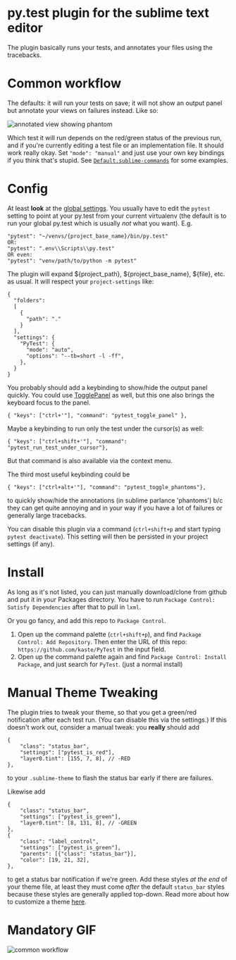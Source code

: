 # py.test plugin for the sublime text editor

The plugin basically runs your tests, and annotates your files using the tracebacks.

# Common workflow

The defaults: it will run your tests on save; it will not show an output panel but annotate your views on failures instead. Like so:

![annotated view showing phantom](phantom.jpg)

Which test it will run depends on the red/green status of the previous run, and if you're currently editing a test file or an implementation file. It should work really okay. Set `"mode": "manual"` and just use your own key bindings if you think that's stupid. See [`Default.sublime-commands`](https://github.com/kaste/PyTest/blob/master/Default.sublime-commands) for some examples.

# Config

At least **look** at the [global settings](https://github.com/kaste/PyTest/blob/master/PyTest.sublime-settings). You usually have to edit the `pytest` setting to point at your py.test from your current virtualenv (the default is to run your global py.test which is usually *not* what you want). E.g.

    "pytest": "~/venvs/{project_base_name}/bin/py.test"
    OR:
    "pytest": ".env\\Scripts\\py.test"
    OR even:
    "pytest": "venv/path/to/python -m pytest"

The plugin will expand ${project_path}, ${project_base_name}, ${file}, etc. as usual. It will respect your `project-settings` like:

    {
      "folders":
      [
        {
          "path": "."
        }
      ],
      "settings": {
        "PyTest": {
          "mode": "auto",
          "options": "--tb=short -l -ff",
        },
      }
    }

You probably should add a keybinding to show/hide the output panel quickly. You could use [TogglePanel](https://github.com/kaste/TogglePanel) as well, but this one also brings the keyboard focus to the panel.

    { "keys": ["ctrl+'"], "command": "pytest_toggle_panel" },

Maybe a keybinding to run only the test under the cursor(s) as well:

    { "keys": ["ctrl+shift+'"], "command": "pytest_run_test_under_cursor"},

But that command is also available via the context menu.

The third most useful keybinding could be

    { "keys": ["ctrl+alt+'"], "command": "pytest_toggle_phantoms"},

to quickly show/hide the annotations (in sublime parlance 'phantoms') b/c they can get quite annoying and in your way if you have a lot of failures or generally large tracebacks.

You can disable this plugin via a command (`ctrl+shift+p` and start typing `pytest deactivate`). This setting will then be persisted in your project settings (if any).

# Install

As long as it's not listed, you can just manually download/clone from github and put it in your Packages directory. You have to run `Package Control: Satisfy Dependencies` after that to pull in `lxml`.

Or you go fancy, and add this repo to `Package Control`.

1. Open up the command palette (`ctrl+shift+p`), and find `Package Control: Add Repository`. Then enter the URL of this repo: `https://github.com/kaste/PyTest` in the input field.
2. Open up the command palette again and find `Package Control: Install Package`, and just search for `PyTest`. (just a normal install)

# Manual Theme Tweaking

The plugin tries to tweak your theme, so that you get a green/red notification after each test run. (You can disable this via the settings.) If this doesn't work out, consider a manual tweak: you __really__ should add

    {
        "class": "status_bar",
        "settings": ["pytest_is_red"],
        "layer0.tint": [155, 7, 8], // -RED
    },

to your `.sublime-theme` to flash the status bar early if there are failures.

Likewise add

    {
        "class": "status_bar",
        "settings": ["pytest_is_green"],
        "layer0.tint": [8, 131, 8], // -GREEN
    },
    {
        "class": "label_control",
        "settings": ["pytest_is_green"],
        "parents": [{"class": "status_bar"}],
        "color": [19, 21, 32],
    },

to get a status bar notification if we're green. Add these styles *at the end* of your theme file, at least they must come *after* the default `status_bar` styles because these styles are generally applied top-down. Read more about how to customize a theme [here](https://github.com/buymeasoda/soda-theme/wiki/Theme-customisation#customisation-setup).

# Mandatory GIF

![common workflow](fanNq0wlXn.gif)
